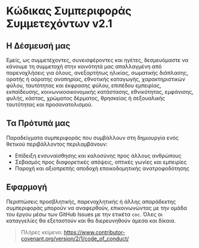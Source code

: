 
# Κώδικας Συμπεριφοράς Συμμετεχόντων v2.1

## Η Δέσμευσή μας
Εμείς, ως συμμετέχοντες, συνεισφέροντες και ηγέτες, δεσμευόμαστε να κάνουμε τη συμμετοχή στην κοινότητά μας απαλλαγμένη από παρενοχλήσεις για όλους, ανεξαρτήτως ηλικίας, σωματικής διάπλασης, ορατής ή αόρατης αναπηρίας, εθνοτικής καταγωγής, χαρακτηριστικών φύλου, ταυτότητας και έκφρασης φύλου, επιπέδου εμπειρίας, εκπαίδευσης, κοινωνικοοικονομικής κατάστασης, εθνικότητας, εμφάνισης, φυλής, κάστας, χρώματος δέρματος, θρησκείας ή σεξουαλικής ταυτότητας και προσανατολισμού.

## Τα Πρότυπά μας
Παραδείγματα συμπεριφοράς που συμβάλλουν στη δημιουργία ενός θετικού περιβάλλοντος περιλαμβάνουν:
- Επίδειξη ενσυναίσθησης και καλοσύνης προς άλλους ανθρώπους
- Σεβασμός προς διαφορετικές απόψεις, οπτικές γωνίες και εμπειρίες
- Παροχή και αξιοπρεπής αποδοχή εποικοδομητικής ανατροφοδότησης

## Εφαρμογή
Περιπτώσεις προσβλητικής, παρενοχλητικής ή άλλης απαράδεκτης συμπεριφοράς μπορούν να αναφερθούν, επικοινωνώντας με την ομάδα του έργου μέσω των GitHub Issues με την ετικέτα `coc`. Όλες οι καταγγελίες θα εξεταστούν και θα διερευνηθούν άμεσα και δίκαια.

> Πλήρες κείμενο: https://www.contributor-covenant.org/version/2/1/code_of_conduct/ 
